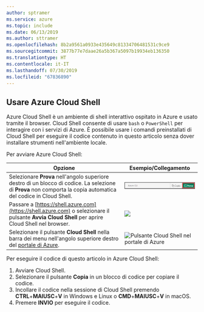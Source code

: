 ```yaml
---
author: sptramer
ms.service: azure
ms.topic: include
ms.date: 06/13/2019
ms.author: sttramer
ms.openlocfilehash: 8b2a9561a0933e435649c81334706481531c9ce9
ms.sourcegitcommit: 3877b77e7daae26a5b367a5097b19934eb136350
ms.translationtype: HT
ms.contentlocale: it-IT
ms.lasthandoff: 07/30/2019
ms.locfileid: "67836890"
---
```

## <a name="use-azure-cloud-shell"></a>Usare Azure Cloud Shell

Azure Cloud Shell è un ambiente di shell interattivo ospitato in Azure e usato tramite il browser. Cloud Shell consente di usare `bash` o `PowerShell` per interagire con i servizi di Azure. È possibile usare i comandi preinstallati di Cloud Shell per eseguire il codice contenuto in questo articolo senza dover installare strumenti nell'ambiente locale.

Per avviare Azure Cloud Shell:

| Opzione | Esempio/Collegamento |
|-----------------------------------------------|---|
| Selezionare **Prova** nell'angolo superiore destro di un blocco di codice. La selezione di **Prova** non comporta la copia automatica del codice in Cloud Shell. | ![Esempio di Prova per Azure Cloud Shell](./media/cloud-shell-try-it/cli-try-it.png) |
| Passare a [https://shell.azure.com](https://shell.azure.com) o selezionare il pulsante **Avvia Cloud Shell** per aprire Cloud Shell nel browser. | <a href="https://shell.azure.com" title="Avvio di Azure Cloud Shell"><img name="launch-cloud-shell" src="https://docs.microsoft.com/azure/includes/media/cloud-shell-try-it/launchcloudshell.png" /></a> |
| Selezionare il pulsante **Cloud Shell** nella barra dei menu nell'angolo superiore destro del [portale di Azure](https://portal.azure.com). | ![Pulsante Cloud Shell nel portale di Azure](./media/cloud-shell-try-it/cloud-shell-menu.png) |

Per eseguire il codice di questo articolo in Azure Cloud Shell:

1. Avviare Cloud Shell.
1. Selezionare il pulsante **Copia** in un blocco di codice per copiare il codice. 
1. Incollare il codice nella sessione di Cloud Shell premendo **CTRL**+**MAIUSC**+**V** in Windows e Linux o **CMD**+**MAIUSC**+**V** in macOS. 
1. Premere **INVIO** per eseguire il codice.

